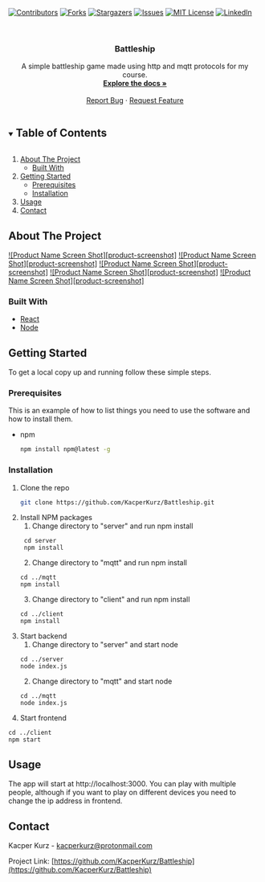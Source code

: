 [![Contributors][contributors-shield]][contributors-url]
[![Forks][forks-shield]][forks-url]
[![Stargazers][stars-shield]][stars-url]
[![Issues][issues-shield]][issues-url]
[![MIT License][license-shield]][license-url]
[![LinkedIn][linkedin-shield]][linkedin-url]



<!-- PROJECT LOGO -->
<br />
<p align="center">
  <a href="https://github.com/KacperKurz/Battleship">
  </a>

  <h3 align="center">Battleship</h3>

  <p align="center">
    A simple battleship game made using http and mqtt protocols for my course.
    <br />
    <a href="https://github.com/KacperKurz/Battleship"><strong>Explore the docs »</strong></a>
    <br />
    <br />
    <a href="https://github.com/KacperKurz/Battleship/issues">Report Bug</a>
    ·
    <a href="https://github.com/KacperKurz/Battleship/issues">Request Feature</a>
  </p>




<!-- TABLE OF CONTENTS -->
<details open="open">
  <summary><h2 style="display: inline-block">Table of Contents</h2></summary>
  <ol>
    <li>
      <a href="#about-the-project">About The Project</a>
      <ul>
        <li><a href="#built-with">Built With</a></li>
      </ul>
    </li>
    <li>
      <a href="#getting-started">Getting Started</a>
      <ul>
        <li><a href="#prerequisites">Prerequisites</a></li>
        <li><a href="#installation">Installation</a></li>
      </ul>
    </li>
    <li><a href="#usage">Usage</a></li>
    <li><a href="#contact">Contact</a></li>
  </ol>
</details>



<!-- ABOUT THE PROJECT -->
## About The Project

[![Product Name Screen Shot][product-screenshot]](screenshots/Screenshot_1.png)
[![Product Name Screen Shot][product-screenshot]](screenshots/Screenshot_2.png)
[![Product Name Screen Shot][product-screenshot]](screenshots/Screenshot_3.png)
[![Product Name Screen Shot][product-screenshot]](screenshots/Screenshot_4.png)
[![Product Name Screen Shot][product-screenshot]](screenshots/Screenshot_5.png)


### Built With

* [React](https://reactjs.org/)
* [Node](https://nodejs.org/en/)



<!-- GETTING STARTED -->
## Getting Started

To get a local copy up and running follow these simple steps.

### Prerequisites

This is an example of how to list things you need to use the software and how to install them.
* npm
  ```sh
  npm install npm@latest -g
  ```

### Installation

1. Clone the repo
   ```sh
   git clone https://github.com/KacperKurz/Battleship.git
   ```
2. Install NPM packages
   1. Change directory to "server" and run npm install
   ```shell
    cd server
    npm install
    ```
   2. Change directory to "mqtt" and run npm install
   ```shell
   cd ../mqtt
   npm install
   ```
   3. Change directory to "client" and run npm install
    ```shell
    cd ../client
    npm install
    ```
3. Start backend
    1. Change directory to "server" and start node
    ```shell
    cd ../server
    node index.js
   ```
   2. Change directory to "mqtt" and start node
   ```shell
   cd ../mqtt
   node index.js
   ```
4. Start frontend
```shell
cd ../client
npm start
```
   



<!-- USAGE EXAMPLES -->
## Usage

The app will start at http://localhost:3000. You can play with multiple people, although if you want to play on different devices you need to change the ip address in frontend.





<!-- CONTACT -->
## Contact

Kacper Kurz - kacperkurz@protonmail.com

Project Link: [https://github.com/KacperKurz/Battleship](https://github.com/KacperKurz/Battleship)







<!-- MARKDOWN LINKS & IMAGES -->
<!-- https://www.markdownguide.org/basic-syntax/#reference-style-links -->
[contributors-shield]: https://img.shields.io/github/contributors/KacperKurz/repo.svg?style=for-the-badge
[contributors-url]: https://github.com/KacperKurz/repo/graphs/contributors
[forks-shield]: https://img.shields.io/github/forks/KacperKurz/repo.svg?style=for-the-badge
[forks-url]: https://github.com/KacperKurz/repo/network/members
[stars-shield]: https://img.shields.io/github/stars/KacperKurz/repo.svg?style=for-the-badge
[stars-url]: https://github.com/KacperKurz/repo/stargazers
[issues-shield]: https://img.shields.io/github/issues/KacperKurz/repo.svg?style=for-the-badge
[issues-url]: https://github.com/KacperKurz/repo/issues
[license-shield]: https://img.shields.io/github/license/KacperKurz/repo.svg?style=for-the-badge
[license-url]: https://github.com/KacperKurz/repo/blob/master/LICENSE.txt
[linkedin-shield]: https://img.shields.io/badge/-LinkedIn-black.svg?style=for-the-badge&logo=linkedin&colorB=555
[linkedin-url]: https://linkedin.com/in/KacperKurz
